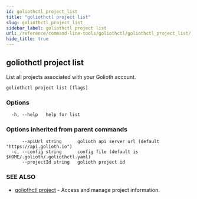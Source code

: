 ```yaml
---
id: goliothctl_project_list
title: "goliothctl project list"
slug: goliothctl_project_list
sidebar_label: goliothctl project list
url: /reference/command-line-tools/goliothctl/goliothctl_project_list/
hide_title: true
---
```

## goliothctl project list

List all projects associated with your Golioth account.

```
goliothctl project list [flags]
```

### Options

```
  -h, --help   help for list
```

### Options inherited from parent commands

```
      --apiUrl string      golioth api server url (default "https://api.golioth.io")
  -c, --config string      config file (default is $HOME/.golioth/.goliothctl.yaml)
      --projectId string   golioth project id
```

### SEE ALSO

* [goliothctl project](/reference/command-line-tools/goliothctl/goliothctl_project)	 - Access and manage project information.

